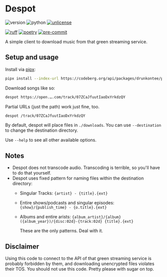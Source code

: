 # Despot

![version](https://img.shields.io/endpoint?url=https://codeberg.org/drunkontee/despot/raw/branch/main/.badges/version.json)
![python](https://img.shields.io/endpoint?url=https://codeberg.org/drunkontee/despot/raw/branch/main/.badges/python.json)
[![unlicense](https://img.shields.io/badge/license-Unlicense-7cd958)](https://codeberg.org/drunkontee/despot/src/branch/main/LICENSE)

[![ruff](https://img.shields.io/endpoint?url=https://raw.githubusercontent.com/astral-sh/ruff/main/assets/badge/v2.json)](https://docs.astral.sh/ruff/)
[![poetry](https://img.shields.io/endpoint?url=https://python-poetry.org/badge/v0.json)](https://python-poetry.org/docs/)
[![pre-commit](https://img.shields.io/badge/-pre--commit-f8b424?logo=pre-commit&labelColor=grey)](https://github.com/pre-commit/pre-commit)

A simple client to download music from that green streaming service.

## Setup and usage

Install via [pipx](https://pipx.pypa.io/stable/):

```bash
pipx install --index-url https://codeberg.org/api/packages/drunkontee/pypi/simple/ despot
```

Download songs like so:

```bash
despot https://open.….com/track/07ZCaJfuutIaoDxYrkdzQY
```

Partial URLs (just the path) work just fine, too.

```bash
despot /track/07ZCaJfuutIaoDxYrkdzQY
```

By default, despot will place files in `./downloads`. You can use `--destination` to change the destination directory.

Use `--help` to see all other available options.

## Notes

* Despot does not transcode audio. Transcoding is terrible, so you'll have to do that yourself.
* Despot uses fixed pattern for naming files within the destination directory:
  * Singular Tracks: `{artist} - {title}.{ext}`
  * Entire shows/podcasts and singular episodes: `{show}/{publish_time} - {o.title}.{ext}`
  * Albums and entire arists: `{album_artist}/{album} ({album_year})/{disc:02d}-{track:02d} {title}.{ext}`

    These are the only patterns. Deal with it.

## Disclaimer

Using this code to connect to the API of that green streaming service is probably forbidden by them, and downloading unencrypted files violates their TOS. You should not use this code. Pretty please with sugar on top.
